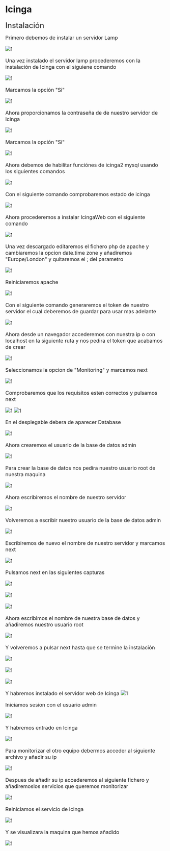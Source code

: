 # Icinga
<font size=5>Instalación</font>

<font size=3>Primero debemos de instalar un servidor Lamp

![1](./imagenes/2.png)

Una vez instalado el servidor lamp procederemos con la instalación de Icinga con el siguiene comando

![1](./imagenes/3.png)

Marcamos la opción "Si"

![1](./imagenes/4.png)

Ahora proporcionamos la contraseña de de nuestro servidor de Icinga

![1](./imagenes/5.png)

Marcamos la opción "Si" 

![1](./imagenes/6.png)

Ahora debemos de habilitar funciónes de icinga2 mysql usando los siguientes comandos

![1](./imagenes/7.png)

Con el siguiente comando comprobaremos estado de icinga

![1](./imagenes/8.png)

Ahora procederemos a instalar IcingaWeb con el siguiente comando

![1](./imagenes/9.png)

Una vez descargado editaremos el fichero php de apache y cambiaremos la opcion date.time zone y añadiremos "Europe/London" y quitaremos el ; del parametro

![1](./imagenes/10.png)

Reiniciaremos apache


![1](./imagenes/11.png)

Con el siguiente comando generaremos el token de nuestro servidor el cual deberemos de guardar para usar mas adelante

![1](./imagenes/12.png)

Ahora desde un navegador accederemos con nuestra ip o con localhost en la siguiente ruta y nos pedira el token que acabamos de crear

![1](./imagenes/13.png)

Seleccionamos la opcion de "Monitoring" y marcamos next

![1](./imagenes/14.png)

Comprobaremos que los requisitos esten correctos y pulsamos next

![1](./imagenes/15.png)
![1](./imagenes/16.png)

En el desplegable debera de aparecer Database

![1](./imagenes/17.png)

Ahora crearemos el usuario de la base de datos admin


![1](./imagenes/18.png)

Para crear la base de datos nos pedira nuestro usuario root de nuestra maquina

![1](./imagenes/19.png)

Ahora escribiremos el nombre de nuestro servidor

![1](./imagenes/20.png)

Volveremos a escribir nuestro usuario de la base de datos admin

![1](./imagenes/21.png)

Escribiremos de nuevo el nombre de nuestro servidor y marcamos next

![1](./imagenes/22.png)

Pulsamos next en las siguientes capturas

![1](./imagenes/23.png)

![1](./imagenes/24.png)



![1](./imagenes/25.png)

Ahora escribimos el nombre de nuestra base de datos y añadiremos nuestro usuario root

![1](./imagenes/26.png)

Y volveremos a pulsar next hasta que se termine la instalación

![1](./imagenes/27.png)


![1](./imagenes/28.png)


![1](./imagenes/29.png)

Y habremos instalado el servidor web de Icinga
![1](./imagenes/30.png)

Iniciamos sesion con el usuario admin

![1](./imagenes/31.png)

Y habremos entrado en Icinga

![1](./imagenes/32.png)

Para monitorizar el otro equipo debermos acceder al siguiente archivo y añadir su ip


![1](./imagenes/50.png)

Despues de añadir su ip accederemos al siguiente fichero y añadiremoslos servicios que queremos monitorizar

![1](./imagenes/51.png)

Reiniciamos el servicio de icinga

![1](./imagenes/52.png)

Y se visualizara la maquina que hemos añadido

![1](./imagenes/53.png)


</font>